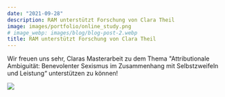 ```yaml
---
date: "2021-09-28"
description: RAM unterstützt Forschung von Clara Theil
image: images/portfolio/online_study.png
# image_webp: images/blog/blog-post-2.webp
title: RAM unterstützt Forschung von Clara Theil
---
```


Wir freuen uns sehr, Claras Masterarbeit zu dem Thema "Attributionale Ambiguität: Benevolenter Sexismus im Zusammenhang mit Selbstzweifeln und Leistung“ unterstützen zu können!

![](/images/portfolio/clara-masterarbeit.jpg)